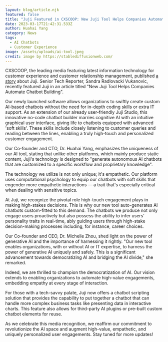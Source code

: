 ```yaml
---
layout: blog/article.njk
featured: false
title: "Juji Featured in CXSCOOP: New Juji Tool Helps Companies Automate Chatbot Building"
date: 2023-03-17T21:42:31.533Z
author: Huahai Yang
category: News
tags:
  - AI Chatbots
  - Customer Experience
image: /assets/uploads/ai-tool.jpeg
credit: image by https://stablediffusionweb.com/
---
```

CXSCOOP, the leading media featuring latest information technology for customer experience and customer relationship management, published [a story](https://cxscoop.com/latest-news/new-juji-tool-helps-companies-automate-chatbot-building/) about Juji. Senior Tech Reporter, Sandra Radlovacki Vukanovic, recently featured Juji in an article titled "New Juji Tool Helps Companies Automate Chatbot Building".

Our newly launched software allows organizations to swiftly create custom AI-based chatbots without the need for in-depth coding skills or extra IT support. As an extension of our already user-friendly Juji Studio, this innovative no-code chatbot builder marries cognitive AI with an intuitive graphical user interface, giving life to chatbots equipped with advanced 'soft skills'. These skills include closely listening to customer queries and reading between the lines, enabling a truly high-touch and personalized customer engagement.

Our Co-founder and CTO, Dr. Huahai Yang, emphasizes the uniqueness of our AI tool, stating that unlike other platforms, which mainly produce static content, Juji's technology is designed to "generate autonomous AI chatbots that are customized to a specific workflow and proprietary knowledge".

The technology we utilize is not only unique; it's empathetic. Our platform uses computational psychology to equip our chatbots with soft skills that engender more empathetic interactions — a trait that's especially critical when dealing with sensitive topics.

At Juji, we recognize the pivotal role high-touch engagement plays in making high-stakes decisions. This is why our new tool auto-generates AI chatbots custom-fitted to this demand. The chatbots we produce not only engage users proactively but also possess the ability to infer users' personality traits in real-time, ably guiding users through high-stake decision-making processes including, for instance, career choices.

Our Co-founder and CEO, Dr. Michelle Zhou, shed light on the power of generative AI and the importance of harnessing it rightly. "Our new tool enables organizations, with or without AI or IT expertise, to harness the power of generative AI uniquely and safely. This is a significant advancement towards democratizing AI and bridging the AI divide," she remarked.

Indeed, we are thrilled to champion the democratization of AI. Our vision extends to enabling organizations to automate high-value engagements, embedding empathy at every stage of interaction.

For those with a tech-savvy palate, Juji now offers a chatbot scripting solution that provides the capability to put together a chatbot that can handle more complex business tasks like presenting data in interactive charts. This feature also allows for third-party AI plugins or pre-built custom chatbot elements for reuse.

As we celebrate this media recognition, we reaffirm our commitment to revolutionize the AI space and augment high-value, empathetic, and uniquely personalized user engagements. Stay tuned for more updates!
